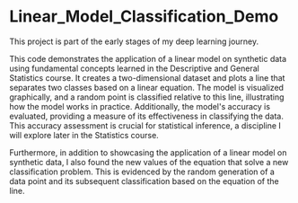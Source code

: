 # Linear_Model_Classification_Demo
This project is part of the early stages of my deep learning journey.

This code demonstrates the application of a linear model on synthetic data using fundamental concepts learned in the Descriptive and General Statistics course. It creates a two-dimensional dataset and plots a line that separates two classes based on a linear equation. The model is visualized graphically, and a random point is classified relative to this line, illustrating how the model works in practice. Additionally, the model's accuracy is evaluated, providing a measure of its effectiveness in classifying the data. This accuracy assessment is crucial for statistical inference, a discipline I will explore later in the Statistics course.

Furthermore, in addition to showcasing the application of a linear model on synthetic data, I also found the new values of the equation that solve a new classification problem. This is evidenced by the random generation of a data point and its subsequent classification based on the equation of the line.
